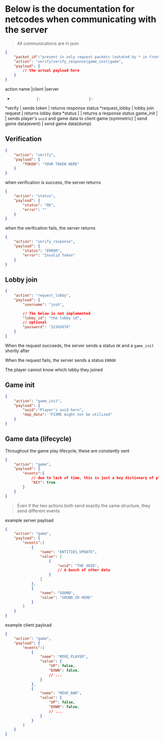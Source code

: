 # Below is the documentation for netcodes when communicating with the server

> All communications are in json

```json
{
    "packet_id":"present in only request packets (notated by * in front of action name)",
    "action": "verify|verify_response|game_init|game",
    "payload": {
        // the actual payload here
    }
}
```



action name      |client                 |server
-                |-                      |-
*verify          | sends token           | returns response status
*request_lobby   | lobby join request    | returns lobby data
*status          |                       | returns a response status
game_init        |                       | sends player's `uuid` and game data to client
game (symmetric) | send game data(event) | send game data(dump)

## Verification

```json
{
    "action": "verify",
    "payload": {
        "TOKEN": "YOUR TOKEN HERE"
    }
}
```

when verification is success, the server returns

```json
{
    "action": "status",
    "payload": {
        "status": "OK",
        "error": ""
    }
}
```
when the verification fails, the server returns

```json
{
    "action": "verify_response",
    "payload": {
        "status": "ERROR",
        "error": "Invalid Token"
    }
}
```

## Lobby join

```json
{
    "action": "request_lobby",
    "payload": {
        "username": "josh",

        // The below is not implemented
        "lobby_id": "the lobby id",
        // optional
        "password": "12345678"
    }
}
```

When the request succeeds, the server sends a status `OK` and a `game_init` shortly after

When the request fails, the server sends a status `ERROR`

The player cannot know which lobby they joined

## Game init

```json
{
    "action": "game_init",
    "payload": {
        "uuid":"Player's uuid here",
        "map_data": "FIXME might not be utilized"
    }
}
```

## Game data (lifecycle)

Throughout the game play lifecycle, these are constantly sent

```json
{
    "action": "game",
    "payload": {
        "events":{
            // due to lack of time, this is just a key dictionary of player input
            "KEY": true
        }
    }
}
```

> Even if the two actions both send exactly the same structure, they send different events

example server payload

```json
{
    "action": "game",
    "payload": {
        "events":[
            {
                "name": "ENTITIES_UPDATE",
                "value": [
                    {
                        "uuid": "THE UUID",
                        // A bunch of other data
                    }
                ]
            },
            {
                "name": "SOUND",
                "value": "SOUND_ID HERE"
            }
        ]
    }
}
```

example client payload

```json
{
    "action": "game",
    "payload": {
        "events":[
            {
                "name": "MOVE_PLAYER",
                "value": {
                    "UP": false,
                    "DOWN": false,
                    // ...
                }
            },
            {
                "name": "MOVE_BAR",
                "value": {
                    "UP": false,
                    "DOWN": false,
                    // ...
                }
            }
        ]
    }
}
```

